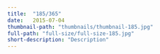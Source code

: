 ```yaml
---
title:  "185/365"
date:   2015-07-04
thumbnail-path: "thumbnails/thumbnail-185.jpg"
full-path: "full-size/full-size-185.jpg"
short-description: "Description"
---
```

